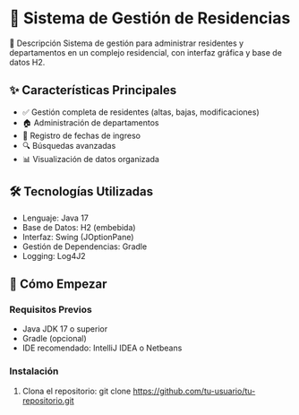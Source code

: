 # 🏢 Sistema de Gestión de Residencias

  📌 Descripción
Sistema de gestión para administrar residentes y departamentos en un complejo residencial, con interfaz gráfica y base de datos H2.

## ✨ Características Principales
- ✅ Gestión completa de residentes (altas, bajas, modificaciones)
- 🏠 Administración de departamentos
- 📅 Registro de fechas de ingreso
- 🔍 Búsquedas avanzadas
- 📊 Visualización de datos organizada

 ## 🛠 Tecnologías Utilizadas
- Lenguaje: Java 17
- Base de Datos: H2 (embebida)
- Interfaz: Swing (JOptionPane)
- Gestión de Dependencias: Gradle
- Logging: Log4J2

## 🚀 Cómo Empezar

### Requisitos Previos
- Java JDK 17 o superior
- Gradle (opcional)
- IDE recomendado: IntelliJ IDEA o Netbeans

### Instalación
1. Clona el repositorio:
   git clone https://github.com/tu-usuario/tu-repositorio.git
